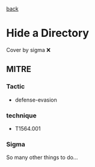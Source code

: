 [back](../index.md)
# Hide a Directory
Cover by sigma :x: 

## MITRE
### Tactic
  - defense-evasion

### technique
  - T1564.001

### Sigma

 So many other things to do...